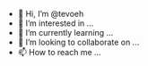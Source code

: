 - 👋 Hi, I’m @tevoeh
- 👀 I’m interested in ...
- 🌱 I’m currently learning ...
- 💞️ I’m looking to collaborate on ...
- 📫 How to reach me ...

<!---
tevoeh/tevoeh is a ✨ special ✨ repository because its `README.md` (this file) appears on your GitHub profile.
You can click the Preview link to take a look at your changes.
--->
